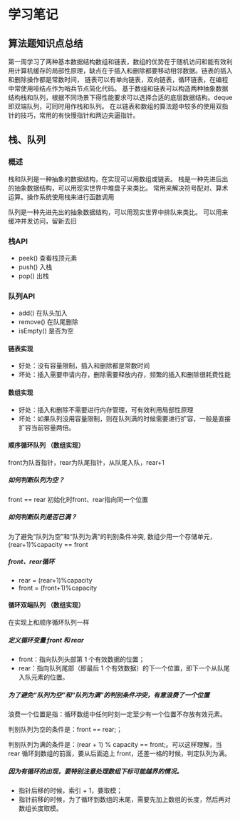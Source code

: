 # 学习笔记

## 算法题知识点总结
第一周学习了两种基本数据结构数组和链表，数组的优势在于随机访问和能有效利用计算机缓存的局部性原理，缺点在于插入和删除都要移动相邻数据。链表的插入和删除操作都是常数时间，
链表可以有单向链表，双向链表，循环链表，在编程中常使用哑结点作为哨兵节点简化代码。
基于数组和链表可以构造两种抽象数据结构栈和队列，根据不同场景下得性能要求可以选择合适的底层数据结构。deque即双端队列，可同时用作栈和队列。
在以链表和数组的算法题中较多的使用双指针的技巧，常用的有快慢指针和两边夹逼指针。

## 栈、队列

### 概述

栈和队列是一种抽象的数据结构，在实现可以用数组或链表。
栈是一种先进后出的抽象数据结构，可以用现实世界中堆盘子来类比。
常用来解决符号配对、算术运算。操作系统使用栈来进行函数调用

队列是一种先进先出的抽象数据结构，可以用现实世界中排队来类比。
可以用来缓冲并发访问，留新去旧


### 栈API

* peek() 查看栈顶元素
* push() 入栈
* pop() 出栈


### 队列API

* add() 在队头加入
* remove() 在队尾删除
* isEmpty() 是否为空


#### 链表实现

* 好处：没有容量限制，插入和删除都是常数时间
* 坏处：插入需要申请内存，删除需要释放内存，频繁的插入和删除很耗费性能

#### 数组实现

* 好处：插入和删除不需要进行内存管理，可有效利用局部性原理
* 坏处：如果队列没用容量限制，则在队列满的时候需要进行扩容，一般是直接扩容当前容量两倍。

#### 顺序循环队列 （数组实现）

front为队首指针，rear为队尾指针，从队尾入队，rear+1

##### 如何判断队列为空？
front == rear 初始化时front、rear指向同一个位置

##### 如何判断队列是否已满？
为了避免“队列为空”和“队列为满”的判别条件冲突, 数组少用一个存储单元，(rear+1)%capacity == front

##### front、rear循环
* rear = (rear+1)%capacity
* front = (front+1)%capacity

#### 循环双端队列 （数组实现）

在实现上和顺序循环队列一样

##### 定义循环变量 front 和 rear

* front：指向队列头部第 1 个有效数据的位置；
* rear：指向队列尾部（即最后 1 个有效数据）的下一个位置，即下一个从队尾入队元素的位置。

##### 为了避免“队列为空”和“队列为满”的判别条件冲突，有意浪费了一个位置
浪费一个位置是指：循环数组中任何时刻一定至少有一个位置不存放有效元素。

判别队列为空的条件是：front == rear;；

判别队列为满的条件是：(rear + 1) % capacity == front;。可以这样理解，当 rear 循环到数组的前面，要从后面追上 front，还差一格的时候，判定队列为满。

##### 因为有循环的出现，要特别注意处理数组下标可能越界的情况。
* 指针后移的时候，索引 + 1，要取模；
* 指针前移的时候，为了循环到数组的末尾，需要先加上数组的长度，然后再对数组长度取模。
